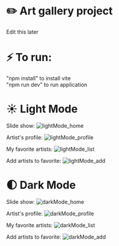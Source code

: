 # ✏️ Art gallery project 
Edit this later

# ⚡ To run: 

"npm install" to install vite  
"npm run dev" to run application

# ☀️ Light Mode 
Slide show: 
![lightMode_home](https://github.com/leafboo/art-gallery/assets/110758056/859a6379-3aec-409c-a9be-325617405432)

Artist's profile:
![lightMode_profile](https://github.com/leafboo/art-gallery/assets/110758056/c5d5c776-a25d-4f4d-8595-7b1d285d500f)

My favorite artists:
![lightMode_list](https://github.com/leafboo/art-gallery/assets/110758056/accafc2d-45b5-48f2-8511-913add29da56)

Add artists to favorite:
![lightMode_add](https://github.com/leafboo/art-gallery/assets/110758056/9b3dd943-c4d0-4045-9d9b-b064fa14abe0)

# 🌓 Dark Mode 
Slide show: 
![darkMode_home](https://github.com/leafboo/art-gallery/assets/110758056/d14fb46e-532c-476c-ac59-1e99433130ef)

Artist's profile:
![darkMode_profile](https://github.com/leafboo/art-gallery/assets/110758056/7c9c4332-9200-414e-a061-11a9a7dd88e8)

My favorite artists:
![darkMode_list](https://github.com/leafboo/art-gallery/assets/110758056/8b610ef7-1f7d-433e-ac9f-510407541927)

Add artists to favorite:
![darkMode_add](https://github.com/leafboo/art-gallery/assets/110758056/da7ac709-62ec-4486-9ed3-d92423068d16)

